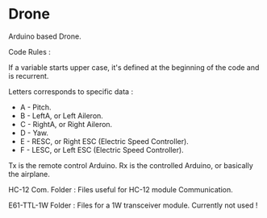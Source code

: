 # Drone
Arduino based Drone.

Code Rules :

If a variable starts upper case, it's defined at the beginning of the code and is recurrent.

Letters corresponds to specific data :

* A - Pitch.
* B - LeftA, or Left Aileron.
* C - RightA, or Right Aileron.
* D - Yaw.
* E - RESC, or Right ESC (Electric Speed Controller).
* F - LESC, or Left ESC (Electric Speed Controller).


Tx is the remote control Arduino.
Rx is the controlled Arduino, or basically the airplane.



HC-12 Com. Folder : Files useful for HC-12 module Communication.

E61-TTL-1W Folder : Files for a 1W transceiver module. Currently not used !
